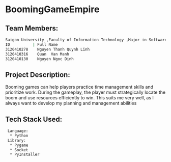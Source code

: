 # BoomingGameEmpire

## Team  Members:
```bash
Saigon University ,Faculty of Information Technology ,Major in Software Engineering
ID          | Full Name
3120410278    Nguyen Thanh Quynh Linh
3120410316    Quan  Van Manh
3120410130    Nguyen Ngoc Dinh
```
## Project Description:
Booming games can help players practice time management skills and prioritize work. During the gameplay, the player must strategically locate the boom and 
use resources efficiently to win. This suits me very well, as I always want to develop my planning and management abilities
## Tech Stack Used:
```bash
 Language:
  * Python
 Library:
  * Pygame
  * Socket
  * PyInstaller
```
